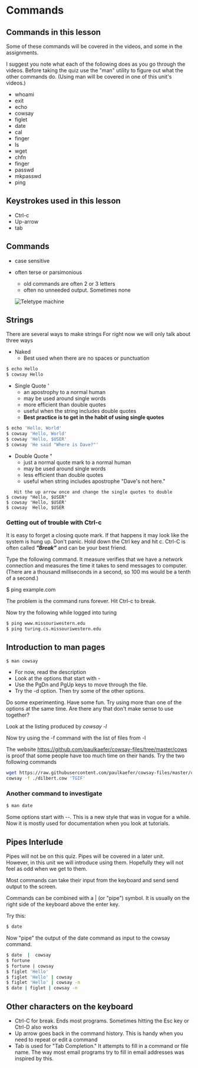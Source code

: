 # Commands
## Commands in this lesson

Some of these commands will be covered in the videos, and some in the assignments.

I suggest you note what each of the following does as you go through the videos.  Before taking the quiz use the "man" utility to figure out what the other commands do.  (Using man will be covered in one of this unit's videos.)

* whoami
* exit
* echo
* cowsay
* figlet
* date
* cal
* finger
* ls
* wget
* chfn
* finger
* passwd
* mkpasswd
* ping
  
## Keystrokes used in this lesson
  
* Ctrl-c
* Up-arrow
* tab
  
## Commands

* case sensitive
* often terse or parsimonious
  * old commands are often 2 or 3 letters
  * often no unneeded output.  Sometimes none
  
  ![Teletype machine](images/teletype.jpg)

## Strings

  There are several ways to make strings  For right now we will only talk about three ways

* Naked
  * Best used when there are no spaces or punctuation
  
```bash
$ echo Hello
$ cowsay Hello
```

* Single Quote '
  * an apostrophy to a normal human
  * may be used around single words
  * more efficient than double quotes
  * useful when the string includes double quotes
  * **Best practice is to get in the habit of using single quotes**

```bash
$ echo 'Hello, World'
$ cowsay 'Hello, World'
$ cowsay 'Hello, $USER'
$ cowsay 'He said "Where is Dave?"'
```

* Double Quote "
  * just a normal quote mark to a normal human
  * may be used around single words
  * less efficient than double quotes
  * useful when string includes apostrophe "Dave's not here."
  
```text
   Hit the up arrow once and change the single quotes to double
$ cowsay "Hello, $USER"
$ cowsay 'Hello, $USER'
$ cowsay  Hello, $USER
```

### Getting out of trouble with Ctrl-c

It is easy to forget a closing quote mark.  If that happens it may look like the
 system is hung up.  Don't panic.  Hold down the Ctrl key and hit c.  Ctrl-C is
 often called ***"Break"*** and can be your best friend.

Type the following command.  It measure verifies that we have a network connection
 and measures the time it takes to send messages to computer.  
(There are a thousand milliseconds in a second, so 100 ms would be a tenth of a second.)

$ ping example.com

The problem is the command runs forever.  Hit Ctrl-c to break.

Now try the following while logged into turing

```bash
$ ping www.missouriwestern.edu
$ ping turing.cs.missouriwestern.edu
```

## Introduction to man pages

```bash
$ man cowsay
```

* For now, read the description
* Look at the options that start with -
* Use the PgDn and PgUp keys to move through the file.
* Try the -d option.  Then try some of the other options.

Do some experimenting.  Have some fun.  Try using more than one of the options at the same time.  Are there any that don't make sense to use together?

Look at the listing produced by *cowsay -l*

Now try using the -f command with the list of files from -l

The website https://github.com/paulkaefer/cowsay-files/tree/master/cows is proof that some people have too much time on their hands.  Try the two following commands

```bash
wget https://raw.githubusercontent.com/paulkaefer/cowsay-files/master/cows/dilbert.cow
cowsay -f ./dilbert.cow 'TGIF'
```

### Another command to investigate

```bash
$ man date
```

Some options start with --.  This is a new style that was in vogue for a while.  Now it is mostly used for documentation when you look at tutorials.

## Pipes Interlude

Pipes will not be on this quiz.  Pipes will be covered in a later unit.  
However, in this unit we will introduce using them.  Hopefully they will
not feel as odd when we get to them.

Most commands can take their input from the keyboard and send send output to the screen.

Commands can be combined with a | (or "pipe") symbol.  It is usually on the
right side of the keyboard above the enter key.

Try this:

``` bash
$ date
```

Now "pipe" the output of the date command as input to the cowsay command.

```bash
$ date  |  cowsay
$ fortune
$ fortune | cowsay
$ figlet 'Hello'
$ figlet 'Hello' | cowsay
$ figlet 'Hello' | cowsay -n
$ date | figlet | cowsay -n
```

## Other characters on the keyboard

* Ctrl-C for break.  Ends most programs.  Sometimes hitting the Esc key or Ctrl-D also works
* Up arrow goes back in the command history.  This is handy when you need to repeat or edit a command
* Tab is used for "Tab Completion."  It attempts to fill in a command or file name.  The way most email programs try to fill in email addresses was inspired by this.

